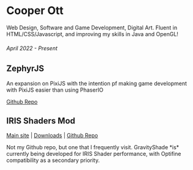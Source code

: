 <h1>Cooper Ott</h1>
<p>Web Design, Software and Game Development, Digital Art. Fluent in HTML/CSS/Javascript, and improving my skills in Java and OpenGL!</p>

<!-- Next Section -->

<h6>April 2022 - Present</h6>
<h2>ZephyrJS</h2>
<p>An expansion on PixiJS with the intention pf making game development with PixiJS easier than using PhaserIO</p>
<a href="https://github.com/OttCS/zephyrjs">Github Repo</a></p>

<!--Next Section-->

<h2>IRIS Shaders Mod</h2>

<p><a href="https://irisshaders.net/" target="_blank">Main site</a> | <a href="https://irisshaders.net/download.html" target="_blank">Downloads</a> | <a href="https://github.com/IrisShaders/Iris">Github Repo</a></p>

<p>Not my Github repo, but one that I frequently visit. GravityShade *is* currently being developed for IRIS Shader performance, with Optifine compatibility as a secondary priority.</p>
